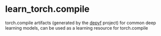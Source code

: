 # learn_torch.compile
torch.compile artifacts (generated by the [depyf](https://github.com/thuml/depyf) project) for common deep learning models, can be used as a learning resource for torch.compile 
